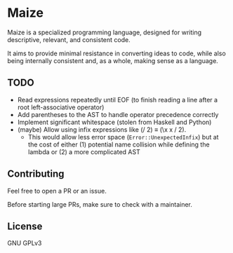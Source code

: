 # Maize

Maize is a specialized programming language, designed for writing descriptive, relevant, and consistent code. 

It aims to provide minimal resistance in converting ideas to code, while also being internally consistent and, as a whole, making sense as a language.

## TODO
- Read expressions repeatedly until EOF (to finish reading a line after a root left-associative operator)
- Add parentheses to the AST to handle operator precedence correctly
- Implement significant whitespace (stolen from Haskell and Python)
- (maybe) Allow using infix expressions like (/ 2) ≡ (\x x / 2).
  - This would allow less error space (`Error::UnexpectedInfix`) but at the cost of either (1) potential name collision while defining the lambda or (2) a more complicated AST

## Contributing

Feel free to open a PR or an issue.

Before starting large PRs, make sure to check with a maintainer.

## License

GNU GPLv3